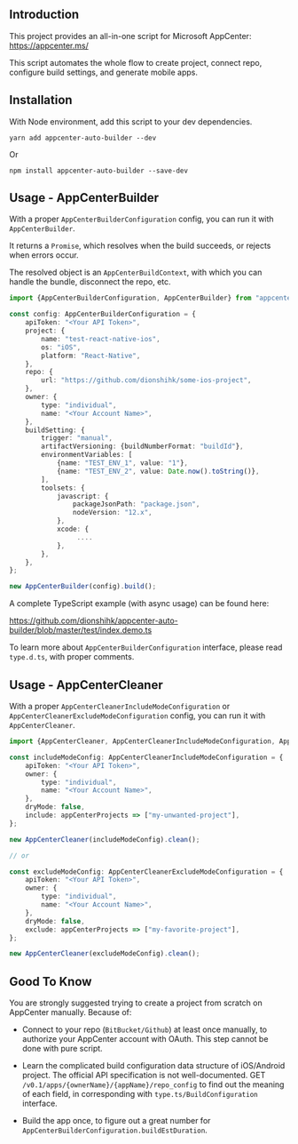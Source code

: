 ## Introduction

This project provides an all-in-one script for Microsoft AppCenter: https://appcenter.ms/

This script automates the whole flow to create project, connect repo, configure build settings, and generate mobile apps.

## Installation

With Node environment, add this script to your dev dependencies.

`yarn add appcenter-auto-builder --dev`

Or

`npm install appcenter-auto-builder --save-dev`

## Usage - **AppCenterBuilder**

With a proper `AppCenterBuilderConfiguration` config, you can run it with `AppCenterBuilder`.

It returns a `Promise`, which resolves when the build succeeds, or rejects when errors occur.

The resolved object is an `AppCenterBuildContext`, with which you can handle the bundle, disconnect the repo, etc.

```typescript
import {AppCenterBuilderConfiguration, AppCenterBuilder} from "appcenter-auto-builder";

const config: AppCenterBuilderConfiguration = {
    apiToken: "<Your API Token>",
    project: {
        name: "test-react-native-ios",
        os: "iOS",
        platform: "React-Native",
    },
    repo: {
        url: "https://github.com/dionshihk/some-ios-project",
    },
    owner: {
        type: "individual",
        name: "<Your Account Name>",
    },
    buildSetting: {
        trigger: "manual",
        artifactVersioning: {buildNumberFormat: "buildId"},
        environmentVariables: [
            {name: "TEST_ENV_1", value: "1"},
            {name: "TEST_ENV_2", value: Date.now().toString()},
        ],
        toolsets: {
            javascript: {
                packageJsonPath: "package.json",
                nodeVersion: "12.x",
            },
            xcode: {
                 ....
            },
        },
    },
};

new AppCenterBuilder(config).build();
```

A complete TypeScript example (with async usage) can be found here:

https://github.com/dionshihk/appcenter-auto-builder/blob/master/test/index.demo.ts

To learn more about `AppCenterBuilderConfiguration` interface, please read `type.d.ts`, with proper comments.

## Usage - **AppCenterCleaner**

With a proper `AppCenterCleanerIncludeModeConfiguration` or `AppCenterCleanerExcludeModeConfiguration` config, you can run it with `AppCenterCleaner`.

```typescript
import {AppCenterCleaner, AppCenterCleanerIncludeModeConfiguration, AppCenterCleanerExcludeModeConfiguration} from "appcenter-auto-builder";

const includeModeConfig: AppCenterCleanerIncludeModeConfiguration = {
    apiToken: "<Your API Token>",
    owner: {
        type: "individual",
        name: "<Your Account Name>",
    },
    dryMode: false,
    include: appCenterProjects => ["my-unwanted-project"],
};

new AppCenterCleaner(includeModeConfig).clean();

// or

const excludeModeConfig: AppCenterCleanerExcludeModeConfiguration = {
    apiToken: "<Your API Token>",
    owner: {
        type: "individual",
        name: "<Your Account Name>",
    },
    dryMode: false,
    exclude: appCenterProjects => ["my-favorite-project"],
};

new AppCenterCleaner(excludeModeConfig).clean();
```

## Good To Know

You are strongly suggested trying to create a project from scratch on AppCenter manually. Because of:

-   Connect to your repo (`BitBucket/Github`) at least once manually, to authorize your AppCenter account with OAuth.
    This step cannot be done with pure script.

-   Learn the complicated build configuration data structure of iOS/Android project.
    The official API specification is not well-documented.
    GET `/v0.1/apps/{ownerName}/{appName}/repo_config` to find out the meaning of each field, in corresponding with `type.ts/BuildConfiguration` interface.

-   Build the app once, to figure out a great number for `AppCenterBuilderConfiguration.buildEstDuration`.
